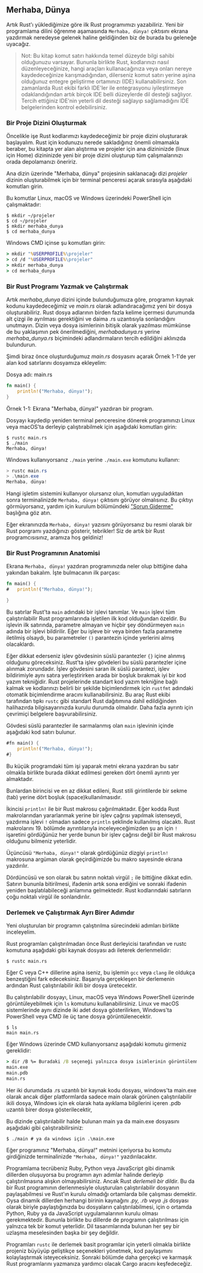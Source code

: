 ## Merhaba, Dünya

Artık Rust'ı yüklediğimize göre ilk Rust programımızı yazabiliriz. Yeni bir programlama dilini öğrenme aşamasında `Merhaba, dünya!` çıktısını ekrana yazdırmak neredeyse gelenek haline geldiğinden biz de burada bu geleneğe uyacağız.

> Not: Bu kitap komut satırı hakkında temel düzeyde bilgi sahibi olduğunuzu varsayar. Bununla birlikte Rust,
> kodlarınızı nasıl düzenleyeceğinize, hangi araçları kullanacağınıza veya onları nereye kaydedeceğinize 
> karışmadığından, dilerseniz komut satırı yerine aşina olduğunuz entegre geliştirme ortamınızı (IDE) kullanabilirsiniz. 
> Son zamanlarda Rust ekibi farklı IDE'ler ile entegrasyonu iyileştirmeye odaklandığından artık birçok IDE belli
> düzeylerde dil desteği sağlıyor. Tercih ettiğiniz IDE'nin yeterli dil desteği sağlayıp sağlamadığını IDE belgelerinden 
> kontrol edebilirsiniz.

### Bir Proje Dizini Oluşturmak

Öncelikle işe Rust kodlarımızı kaydedeceğimiz bir proje dizini oluşturarak başlayalım. Rust için kodunuzu nerede sakladığınız önemli olmamakla beraber, bu kitapta yer alan alıştırma ve projeler için ana dizininizde (linux için Home) dizininizde yeni bir proje dizini oluşturup tüm çalışmalarınızı orada depolamanızı öneririz.

Ana dizin üzerinde "Merhaba, dünya" projesinin saklanacağı dizi *projeler* dizinin oluşturabilmek için bir terminal penceresi açarak sırasıyla aşağıdaki komutları girin.

Bu komutlar Linux, macOS ve Windows üzerindeki PowerShell için çalışmaktadır:

```console
$ mkdir ~/projeler
$ cd ~/projeler
$ mkdir merhaba_dunya
$ cd merhaba_dunya
```

Windows CMD içinse şu komutları girin:

```cmd
> mkdir "%USERPROFILE%\projeler"
> cd /d "%USERPROFILE%\projeler"
> mkdir merhaba_dunya
> cd merhaba_dunya
```

### Bir Rust Programı Yazmak ve Çalıştırmak

Artık *merhaba_dunya* dizini içinde bulunduğumuza göre, programın kaynak kodunu kaydedeceğimiz ve *main.rs* olarak adlandıracağımız yeni bir dosya oluşturabiliriz. Rust dosya adlarının birden fazla kelime içermesi durumunda alt çizgi ile ayrılması gerektiğini ve daima .rs uzantısıyla sonlandığını unutmayın. Dizin veya dosya isimlerinin bitişik olarak yazılması mümkünse de bu yaklaşımın pek önerilmediğini, *merhabadunya.rs* yerine *merhaba_dunya.rs* biçimindeki adlandırmaların tercih edildiğini aklınızda bulundurun. 

Şimdi biraz önce oluşturduğumuz *main.rs* dosyasını açarak Örnek 1-1'de yer alan kod satırlarını dosyamıza ekleyelim:

<span class="filename">Dosya adı: main.rs</span>

```rust
fn main() {
	println!("Merhaba, dünya!");
}
```

<span class="caption"> Örnek 1-1: Ekrana "Merhaba, dünya!" yazdıran bir program.</span>

Dosyayı kaydedip yeniden terminal penceresine dönerek programınızı Linux veya macOS'ta derleyip çalıştırabilmek için aşağıdaki komutları girin:

```console
$ rustc main.rs
$ ./main
Merhaba, dünya!
```

Windows kullanıyorsanız `./main` yerine `./main.exe` komutunu kullanın:

```powershell
> rustc main.rs
> .\main.exe
Merhaba, dünya!
```

Hangi işletim sistemini kullanıyor olursanız olun, komutları uyguladıktan sonra terminalinizde `Merhaba, dünya!` çıktısını görüyor olmalısınız. Bu çıktıyı görmüyorsanız, yardım için kurulum bölümündeki ["Sorun Giderme"](ch01-01-installation.html#troubleshooting) başlığına göz atın.

Eğer ekranınızda `Merhaba, dünya!` yazısını görüyorsanız bu resmi olarak bir Rust porgramı yazdığınızı gösterir, tebrikler! Siz de artık bir Rust programcısısınız, aramıza hoş geldiniz!

### Bir Rust Programının Anatomisi

Ekrana `Merhaba, dünya!` yazdıran programınızda neler olup bittiğine daha yakından bakalım. İşte bulmacanın ilk parçası:

```rust
fn main() {
#	println!("Merhaba, dünya!");	

}
```

Bu satırlar Rust'ta `main` adındaki bir işlevi tanımlar. Ve `main` işlevi tüm çalıştırılabilir Rust programlarında işletilen ilk kod olduğundan özeldir. Bu işlevin ilk satırında, parametre almayan ve hiçbir şey döndürmeyen `main` adında bir işlevi bildirilir. Eğer bu işleve bir veya birden fazla parametre iletilmiş olsaydı, bu parametreler `()` parantezin içinde yerlerini almış olacaklardı.

Eğer dikkat ederseniz işlev gövdesinin süslü parantezler `{}` içine alınmış olduğunu göreceksiniz. Rust'ta işlev gövdeleri bu süslü parantezler içine alınmak zorundadır. İşlev gövdesini saran ilk süslü parantezi, işlev bildirimiyle aynı satıra yerleştirirken arada bir boşluk bırakmak iyi bir kod yazım tekniğidir. Rust projelerinde standart kod yazım tekniğine  bağlı kalmak ve kodlarınızı belirli bir şekilde biçimlendirmek için `rustfmt` adındaki otomatik biçimlendirme aracını kullanabilirsiniz. Bu araç Rust ekibi tarafından tıpkı `rustc` gibi standart Rust dağıtımına dahil edildiğinden halihazırda bilgisayarınızda kurulu durumda olmalıdır. Daha fazla ayrıntı için çevrimiçi belgelere başvurabilirsiniz. 

Gövdesi süslü parantezler ile sarmalanmış olan `main` işlevinin içinde aşağıdaki kod satırı bulunur.

```rust
#fn main() {
	println!("Merhaba, dünya!");
#}
```
Bu küçük programdaki tüm işi yaparak metni ekrana yazdıran bu satır olmakla birlikte burada dikkat edilmesi gereken dört önemli ayrıntı yer almaktadır.

Bunlardan birincisi ve en az dikkat edileni, Rust stili girintilerde bir sekme (tab) yerine dört boşluk (space)kullanılmasıdır.

İkincisi `println!` ile bir Rust makrosu çağırılmaktadır. Eğer kodda Rust makrolarından yararlanmak yerine bir işlev çağrısı yapılmak istenseydi, yazdırma işlevi `!` olmadan sadece `println` şeklinde kullanılmış olacaktı. Rust makrolarını 19. bölümde ayrıntılarıyla inceleyeceğimizden şu an için `!` işaretini gördüğünüz her yerde bunun bir işlev çağrısı değil bir Rust makrosu olduğunu bilmeniz yeterlidir.

Üçüncüsü `"Merhaba, dünya!"` olarak gördüğünüz dizgiyi `println!` makrosuna argüman olarak geçirdiğimizde bu makro sayesinde ekrana yazdırılır.

Dördüncüsü ve son olarak bu satırın noktalı virgül `;` ile bittiğine dikkat edin. Satırın bununla bitirilmesi, ifadenin artık sona erdiğini ve sonraki ifadenin yeniden başlatılabileceği anlamına gelmektedir. Rust kodlarındaki satırların çoğu noktalı virgül ile sonlandırılır.

### Derlemek ve Çalıştırmak Ayrı Birer Adımdır

Yeni oluşturulan bir programın çalıştırılma sürecindeki adımları birlikte inceleyelim.

Rust programları çalıştırılmadan önce Rust derleyicisi tarafından ve rustc komutuna aşağıdaki gibi kaynak dosyası adı ileterek derlenmelidir:

```console
$ rustc main.rs
```

Eğer C veya C++ dillerine aşina iseniz, bu işlemin `gcc` veya `clang` ile oldukça benzeştiğini fark edeceksiniz. Başarıyla gerçekleşen bir derlemenin ardından Rust çalıştırılabilir ikili bir dosya üretecektir.

Bu çalıştırılabilir dosyayı, Linux, macOS veya Windows PowerShell üzerinde görüntüleyebilmek için `ls` komutunu kullanabilirsiniz. Linux ve macOS sistemlerinde aynı dizinde iki adet dosya gösterilirken, Windows'ta PowerShell veya CMD ile üç tane dosya görüntülenecektir.

```text
$ ls
main main.rs
```

Eğer Windows üzerinde CMD kullanıyorsanız aşağıdaki komutu girmeniz gereklidir:

```cmd
> dir /B %= Buradaki /B seçeneği yalnızca dosya isimlerinin görüntülenmesini sağlar =%
main.exe
main.pdb
main.rs
```

Her iki durumdada .rs uzantılı bir kaynak kodu dosyası, windows'ta main.exe olarak ancak diğer platformlarda sadece main olarak görünen çalıştırılabilir ikili dosya, Windows için ek olarak hata ayıklama bilgilerini içeren .pdb uzantılı birer dosya gösterilecektir, 

Bu dizinde çalıştırılabilir halde bulunan main ya da main.exe dosyasını aşağıdaki gibi çalıştırabilirsiniz:

```console
$ ./main # ya da windows için .\main.exe
```

Eğer programınız "Merhaba, dünya!" metnini içeriyorsa bu komutu girdiğinizde terminalinizde `"Merhaba, dünya!"` yazdırılacaktır.

Programlama tecrübeniz Ruby, Python veya JavaScript gibi dinamik dillerden oluşuyorsa bu programın ayrı adımlar halinde derleyip çalıştırılmasına alışkın olmayabilirsiniz. Ancak Rust *derlemeli bir dil*dir. Bu da bir Rust programının derlenmesiyle oluşturulan çalıştırılabilir dosyanın paylaşabilmesi ve Rust'ın kurulu olmadığı ortamlarda bile çalışması demektir. Oysa dinamik dillerden herhangi birinin kaynağını *.py, .rb veya .js* dosyası olarak biriyle paylaştığınızda bu dosyaların çalıştırılabilmesi, için o ortamda Python, Ruby ya da JavaScript uygulamalarının kurulu olması gerekmektedir.  Bununla birlikte bu dillerde de programın çalıştırılması için yalnızca tek bir komut yeterlidir. Dil tasarımlarında bulunan her şey bir uzlaşma meselesinden başka bir şey değildir.  

Programları `rustc` ile derlemek basit programlar için yeterli olmakla birlikte projeniz büyüyüp geliştikçe seçenekleri yönetmek, kod paylaşımını kolaylaştırmak isteyeceksiniz. Sonraki bölümde daha gerçekçi ve karmaşık Rust programlarını yazmanıza yardımcı olacak Cargo aracını keşfedeceğiz. 
